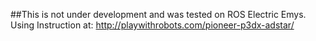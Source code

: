 ##This is not under development and was tested on ROS Electric Emys. 
Using Instruction at: http://playwithrobots.com/pioneer-p3dx-adstar/
